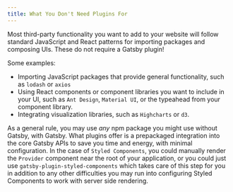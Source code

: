 ```yaml
---
title: What You Don't Need Plugins For
---
```


Most third-party functionality you want to add to your website will follow standard JavaScript and React patterns for importing packages and composing UIs. These do not require a Gatsby plugin!

Some examples:

-   Importing JavaScript packages that provide general functionality, such as `lodash` or `axios`
-   Using React components or component libraries you want to include in your UI, such as `Ant Design`, `Material UI`, or the typeahead from your component library.
-   Integrating visualization libraries, such as `Highcharts` or `d3`.

As a general rule, you may use _any_ npm package you might use without Gatsby, with Gatsby. What plugins offer is a prepackaged integration into the core Gatsby APIs to save you time and energy, with minimal configuration. In the case of `Styled Components`, you could manually render the `Provider` component near the root of your application, or you could just use `gatsby-plugin-styled-components` which takes care of this step for you in addition to any other difficulties you may run into configuring Styled Components to work with server side rendering.
